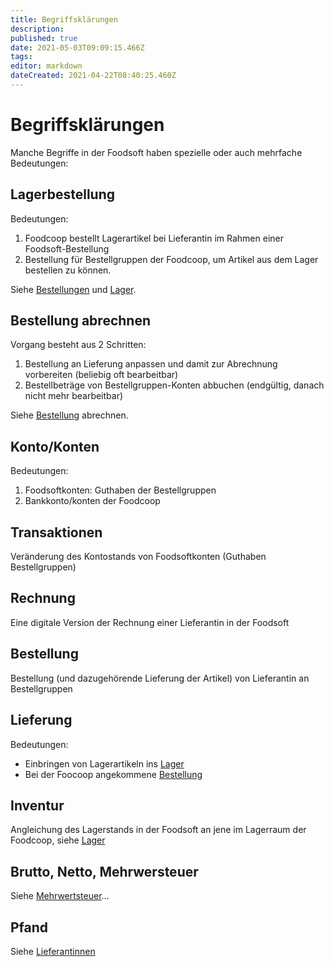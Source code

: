 ```yaml
---
title: Begriffsklärungen
description: 
published: true
date: 2021-05-03T09:09:15.466Z
tags: 
editor: markdown
dateCreated: 2021-04-22T08:40:25.460Z
---
```


# Begriffsklärungen
Manche Begriffe in der Foodsoft haben spezielle oder auch mehrfache Bedeutungen:

## Lagerbestellung
Bedeutungen:
1. Foodcoop bestellt Lagerartikel bei Lieferantin im Rahmen einer Foodsoft-Bestellung 
1. Bestellung für Bestellgruppen der Foodcoop, um Artikel aus dem Lager bestellen zu können.

Siehe [Bestellungen](Bestellungen) und [Lager](Lager).

## Bestellung abrechnen
Vorgang besteht aus 2 Schritten: 
1. Bestellung an Lieferung anpassen und damit zur Abrechnung vorbereiten (beliebig oft bearbeitbar) 
2. Bestellbeträge von Bestellgruppen-Konten abbuchen (endgültig, danach nicht mehr bearbeitbar)

Siehe [Bestellung](Bestellungen) abrechnen.

## Konto/Konten
Bedeutungen:
1. Foodsoftkonten: Guthaben der Bestellgruppen
2. Bankkonto/konten der Foodcoop

## Transaktionen
Veränderung des Kontostands von Foodsoftkonten (Guthaben Bestellgruppen) 

## Rechnung
Eine digitale Version der Rechnung einer Lieferantin in der Foodsoft

## Bestellung
Bestellung (und dazugehörende Lieferung der Artikel) von Lieferantin an Bestellgruppen 

## Lieferung 
Bedeutungen:
- Einbringen von Lagerartikeln ins [Lager](/de/Foodsoft/Administration/Lager)
- Bei der Foocoop angekommene [Bestellung](/de/Foodsoft/Administration/Bestellungen)

## Inventur
Angleichung des Lagerstands in der Foodsoft an jene im Lagerraum der Foodcoop, siehe [Lager](/de/Foodsoft/Administration/Lager)

## Brutto, Netto, Mehrwersteuer
Siehe [Mehrwertsteuer](/de/Foodsoft/Administration/Finanzen/Mehrwertsteuer)...

## Pfand 
Siehe [Lieferantinnen](/de/Foodsoft/Administration/Lieferantinnen)